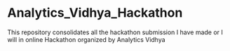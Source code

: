 # Analytics_Vidhya_Hackathon
This repository consolidates all the hackathon submission I have made or I will in online Hackathon organized by Analytics Vidhya
